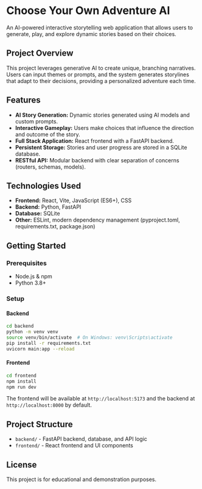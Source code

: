# Choose Your Own Adventure AI

An AI-powered interactive storytelling web application that allows users to generate, play, and explore dynamic stories based on their choices.

## Project Overview
This project leverages generative AI to create unique, branching narratives. Users can input themes or prompts, and the system generates storylines that adapt to their decisions, providing a personalized adventure each time.

## Features
- **AI Story Generation:** Dynamic stories generated using AI models and custom prompts.
- **Interactive Gameplay:** Users make choices that influence the direction and outcome of the story.
- **Full Stack Application:** React frontend with a FastAPI backend.
- **Persistent Storage:** Stories and user progress are stored in a SQLite database.
- **RESTful API:** Modular backend with clear separation of concerns (routers, schemas, models).

## Technologies Used
- **Frontend:** React, Vite, JavaScript (ES6+), CSS
- **Backend:** Python, FastAPI
- **Database:** SQLite
- **Other:** ESLint, modern dependency management (pyproject.toml, requirements.txt, package.json)

## Getting Started

### Prerequisites
- Node.js & npm
- Python 3.8+

### Setup

#### Backend
```bash
cd backend
python -m venv venv
source venv/bin/activate  # On Windows: venv\Scripts\activate
pip install -r requirements.txt
uvicorn main:app --reload
```

#### Frontend
```bash
cd frontend
npm install
npm run dev
```

The frontend will be available at `http://localhost:5173` and the backend at `http://localhost:8000` by default.

## Project Structure
- `backend/` - FastAPI backend, database, and API logic
- `frontend/` - React frontend and UI components

## License
This project is for educational and demonstration purposes. 